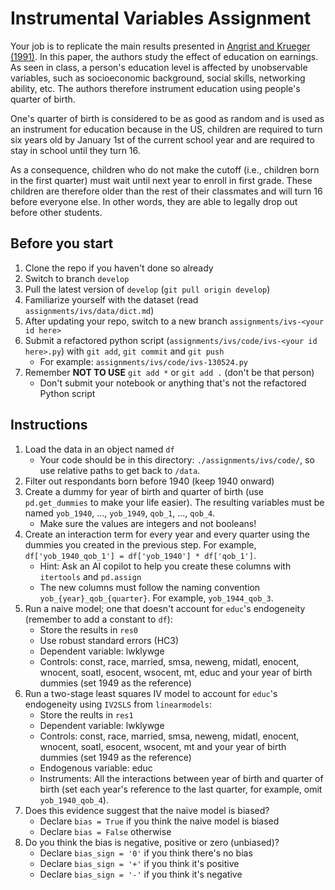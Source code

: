 # Instrumental Variables Assignment
Your job is to replicate the main results presented in [Angrist and Krueger (1991)](
    https://www.jstor.org/stable/2937954
). In this paper, the authors study the effect of education on earnings. As seen in
class, a person's education level is affected by unobservable variables, such as
socioeconomic background, social skills, networking ability, etc. The authors therefore
instrument education using people's quarter of birth.

One's quarter of birth is considered to be as good as random and is used as an
instrument for education because in the US, children are required to turn six years old
by January 1st of the current school year and are required to stay in school until they
turn 16.

As a consequence, children who do not make the cutoff (i.e., children born in the first
quarter) must wait until next year to enroll in first grade. These children are
therefore older than the rest of their classmates and will turn 16 before everyone else.
In other words, they are able to legally drop out before other students.

## Before you start
1. Clone the repo if you haven't done so already
2. Switch to branch `develop`
3. Pull the latest version of `develop` (`git pull origin develop`)
4. Familiarize yourself with the dataset (read `assignments/ivs/data/dict.md`)
5. After updating your repo, switch to a new branch `assignments/ivs-<your id here>`
5. Submit a refactored python script (`assignments/ivs/code/ivs-<your id here>.py`) with
`git add`, `git commit` and `git push`
    - For example: `assignments/ivs/code/ivs-130524.py`
6. Remember **NOT TO USE** `git add *` or `git add .` (don't be that person)
    - Don't submit your notebook or anything that's not the refactored Python script

## Instructions
1. Load the data in an object named `df`
    - Your code should be in this directory: `./assignments/ivs/code/`, so use relative
    paths to get back to `/data`.
2. Filter out respondants born before 1940 (keep 1940 onward)
3. Create a dummy for year of birth and quarter of birth (use `pd.get_dummies` to make
your life easier). The resulting variables must be named `yob_1940`, ..., `yob_1949`,
`qob_1`, ..., `qob_4`.
    - Make sure the values are integers and not booleans!
4. Create an interaction term for every year and every quarter using the dummies you
created in the previous step. For example,
`df['yob_1940_qob_1'] = df['yob_1940'] * df['qob_1']`.
    - Hint: Ask an AI copilot to help you create these columns with `itertools` and
    `pd.assign`
    - The new columns must follow the naming convention `yob_{year}_qob_{quarter}`. For
    example, `yob_1944_qob_3`.
5. Run a naive model; one that doesn't account for `educ`'s endogeneity (remember to
add a constant to `df`):
    - Store the results in `res0`
    - Use robust standard errors (HC3)
    - Dependent variable: lwklywge
    - Controls: const, race, married, smsa, neweng, midatl, enocent, wnocent,
    soatl, esocent, wsocent, mt, educ and your year of birth dummies (set 1949 as the
    reference)
6. Run a two-stage least squares IV model to account for `educ`'s endogeneity using
`IV2SLS` from `linearmodels`:
    - Store the reults in `res1`
    - Dependent variable: lwklywge
    - Controls: const, race, married, smsa, neweng, midatl, enocent, wnocent,
    soatl, esocent, wsocent, mt and your year of birth dummies (set 1949 as the
    reference)
    - Endogenous variable: educ
    - Instruments: All the interactions between year of birth and quarter of birth (set
    each year's reference to the last quarter, for example, omit `yob_1940_qob_4`).
7. Does this evidence suggest that the naive model is biased?
    - Declare `bias = True` if you think the naive model is biased
    - Declare `bias = False` otherwise
8. Do you think the bias is negative, positive or zero (unbiased)?
    - Declare `bias_sign = '0'` if you think there's no bias
    - Declare `bias_sign = '+'` if you think it's positive
    - Declare `bias_sign = '-'` if you think it's negative
